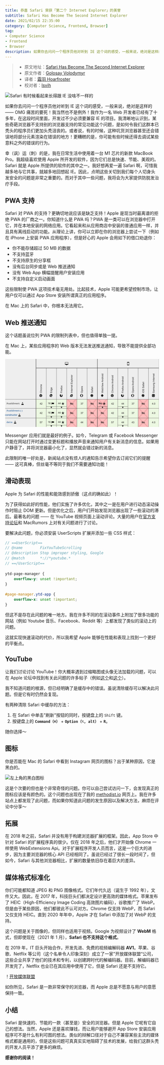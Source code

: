 ```yaml
---
title: 恭喜 Safari 荣获「第二个 Internet Explorer」的美誉
subtitle: Safari Has Become The Second Internet Explorer
date: 2021/02/15 22:35:00
category: [Computer Science, Frontend, Browser]
tag:
- Computer Science
- Frontend
- Browser
description: 如果你去问问一个程序员他对听到 IE 这个词的感受，一般来说，绝对是这样的 —— OMG 痛苦的要死！我当然也不是例外！我作为一名 Web 开发者已经有了十多年，在这段时间里面，开发过不少必须要兼容 IE 的项目。我清晰地认识到，某些奇葩浏览器不支持别的浏览器支持的常见功能这个问题，是如何令我们这群本已秃头的程序员们更加头秃沮丧的。或者说，有的时候，这种坑货浏览器甚至还会错误地将部分元素渲染在错误的地方！更糟糕的是，你可能有些时候还得去调试某些意料之外的错误的行为。
---
```


> * 原文地址：[Safari Has Become The Second Internet Explorer](https://medium.com/javascript-in-plain-english/safari-has-become-the-second-internet-explorer-e2c2dd114837)
> * 原文作者：[Golosay Volodymyr](https://medium.com/@golosay)
> * 译者：[霜羽 Hoarfroster](https://github.com/PassionPenguin)
> * 校对者：[lsvih](https://github.com/lsvih)

![Safari 有时候看起来长得跟 IE 没啥不一样的](https://cdn-images-1.medium.com/max/2300/1*obluMaNgoWxwefRpP__Elg.png)

如果你去问问一个程序员他对听到 IE 这个词的感受，一般来说，绝对是这样的 —— OMG 痛苦的要死！我当然也不是例外！我作为一名 Web 开发者已经有了十多年，在这段时间里面，开发过不少必须要兼容 IE 的项目。我清晰地认识到，某些奇葩浏览器不支持别的浏览器支持的常见功能这个问题，是如何令我们这群本已秃头的程序员们更加头秃沮丧的。或者说，有的时候，这种坑货浏览器甚至还会错误地将部分元素渲染在错误的地方！更糟糕的是，你可能有些时候还得去调试某些意料之外的错误的行为。

幸（讽）运（刺）的是，我在日常生活中使用着一台 M1 芯片的新款 MacBook Pro。我超级喜欢使用 Apple 所开发的软件，因为它们总是快速、节能、美观的。Safari 就是 Apple 所提供的软件的其中之一。我好想再爱一遍 Safari 啊，可惜我越多地与它共事，就越多地回想起 IE。因此，点明这些关切到我们每个人切身头发安全的问题是非常之重要的。而对于其中一些问题，我将会为大家提供防脱发治疗手段。

## PWA 支持

Safari 对 PWA 的支持？更确切地说应该是缺乏支持！Apple 是现当时最离谱的拒绝 PWA 的厂商之一。你知道什么是 PWA 吗？PWA 是一类可以在浏览器中打开它，并在本地安装的网络应用。它看起来和从应用商店中安装的普通应用一样，并且具有离线启动的功能。从理论上讲，你可以立即在你的浏览器上尝试一下（例如在 iPhone 上安装 PWA 应用程序），但是好心的 Apple 会用如下的借口劝退你：

* 你不能存储超过 50 MB 的数据
* 不支持蓝牙
* 不支持原生的分享框
* 没有后台同步或是 Web 推送通知
* 没有 Web App 横幅提醒用户安装应用
* 不支持自定义启动画面

这些限制使 PWA 这项技术毫无用处。比起技术，Apple 可能更希望控制市场，让用户仅可以通过 App Store 安装所谓真正的应用程序。

在 Mac 上的 Safari 中，你根本无法用它。

## Web 推送通知

这个话题虽说位列 PWA 的限制列表中，但也值得单独一提。

在 Mac 上，某些应用程序的 Web 版本无法发送推送通知，导致不能提供全部功能。

![推送通知浏览器支持表格](https://github.com/PassionPenguin/gold-miner-images/blob/master/safari-has-become-the-second-internet-explorer-developer.mozilla.org_en-US_docs_Web_API_Push_API.png?raw=true)

Messenger 应用们就是最好的例子。如今，Telegram 或 Facebook Messenger 只能在网站打开时通过变更标题和播放声音来通知用户有关新消息的信息。如果用户静音了，并将浏览器最小化了，显然就会错过新的消息。

此限制的唯一好处是，新闻站点没有烦人的通知告示希望你去订阅它们的提醒 —— 这可真棒，但丝毫不等同于我们不需要通知功能！

## 滑动表现

Apple 为 Safari 的性能和能效感到骄傲（这点的确如此）！

为了获得如此好的性能，他们实施了许多优化，其中之一是在用户进行动态滚动操作时阻止 DOM 更新。但是优化之后，用户们开始发现浏览器出现了一些滚动的滞后。最著名的问题 —— 在 YouTube 视频页面上滚动评论。大量的用户在[官方支持论坛](https://discussions.apple.com/thread/250853003)和 MacRumors 上对有关问题进行了讨论。

要解决此问题，你必须安装 UserScripts 扩展并添加一些 CSS 样式：

```scss
// ==UserScript==
// @name        FixYouTubeScrolling
// @description Stop improper styling, Google
// @match       *://*youtube.*
// ==/UserScript==

ytd-page-manager {
    overflow-y: unset !important;
}

#page-manager.ytd-app {
    overflow-x: unset !important;
}
```

但这不是存在此问题的唯一地方。我在许多不同的在滚动事件上附加了很多功能的网站（例如 Youtube 音乐、Facebook、Reddit 等）上都发现了类似的滚动上的问题。

这就实现快速滚动的代价，所以我希望 Apple 能够在性能和表现上找到一个更好的平衡点。

## YouTube

让我们讨论讨论 YouTube！你大概率遇到过缩略图或头像无法加载的问题，可以在 Apple 论坛中找到有关此问题的许多帖子（例如[这个](https://discussions.apple.com/thread/252092264)和[这个](https://forums.macrumors.com/threads/youtube-website-scrolling-issue.2272026/)）。

我不知道问题的根源，但已经明确了是缓存中的错误。虽说清除缓存可以解决此问题。但是它有时仍然会复现。

有两种清除 Safari 中缓存的方法：

1. 在 Safari 中单击"刷新"按钮的同时，按键盘上的 `Shift` 键。
2. 按键盘上的 **`Command（⌘）`** + **`Option（⌥, alt）`** + **`R`**。

随你选择～

## 图标

你是否能在 Mac 的 Safari 中看到 Instagram 网页的图标？出于某种原因，它是黑白的。

![左上角的黑白图标](https://cdn-images-1.medium.com/max/5744/1*GgbMRIpIX_cuz6eCaLSoXA.png)

这是个次要的但也是个非常奇怪的问题。你可以自己尝试访问一下，会发现真正的图标应该是有颜色的。这个问题也出现在了我的 [methodist.io](https://methodist.io) 网页上。我在许多站点上都发现了此问题，而如果你知道此问题的发生原因以及解决方法，麻烦在评论中分享～

## 拓展

在 2018 年之前，Safari 并没有用于构建浏览器扩展的框架。因此，App Store 中针对 Safari 的扩展程序真的很少。仅在 2018 年之后，他们才开始像 Chrome 一样使用 WebExtensions Api。对于扩展程序开发人员而言，这是一个巨大的进步，因为主要浏览器的核心 API 已经相同了。虽说已经过了很长一段时间了，但如今，Safari 与其他浏览器相比，扩展的数量依旧存在着巨大的差异。

## 媒体格式标准化

你们可能都知道 JPEG 和 PNG 图像格式。它们年代久远（诞生于 1992 年），文件又大。因此，在 2017 年，科技巨头们都决定设计更高效的媒体格式。苹果发布了 HEIC（High-Efficiency Image Coding 高效图片编码），谷歌推广了 WebP。但是由于某些原因，他们都彼此不认可对方。Chrome 仅支持 WebP，而 Safari 又仅支持 HEIC。直到 2020 年年中，Apple 才在 Safari 中添加了对 WebP 的支持。

这个问题是关于图像的，但同样也适用于视频。Google 为视频设计了 **WebM** 格式，但即使现在（2021 年 1 月），**Safari 也不支持这个格式**。

在 2019 年，IT 巨头开始合作，开发先进、免费的视频编解码器 **AV1**。苹果、谷歌、Netflix 等公司（这个名单令人印象深刻）成立了一家”开放媒体联盟“公司，这些企业共享了他们的技术和专利，以创建跨时代的解编码器。目前，解编码器已开发完了，Netflix 也业已在其应用中使用了它，但是 Safari 还是不支持它。

！[开放媒体联盟](https://cdn-images-1.medium.com/max/2000/1*4Hu_Vd2eexqGCyRn16_AZg.jpeg)

如你所见，Safari 是一款非常保守的浏览器，而 Apple 总是不愿意与用户的意愿保持一致。

## 小结

Safari 是快速的、节能的一款（甚至是）安全的浏览器。但是 Apple 它呢有它自己的想法。当然，Apple 还是喜欢赚钱，而让用户能够避开 App Store 安装应用程序可不是什么有利可图的想法。类似的辩解口径对于自己不兼容某些主流的媒体格式都是通用的，但是这些问题可真真实实地阻碍了技术的发展，给我们这群头秃的开发人员平添了更多的麻烦。

**感谢你的阅读！**
